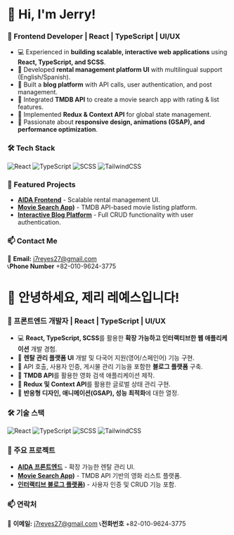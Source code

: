 # 👋 Hi, I'm Jerry!

### 🚀 Frontend Developer | React | TypeScript | UI/UX

- 💻 Experienced in **building scalable, interactive web applications** using **React, TypeScript, and SCSS**.
- 🔹 Developed **rental management platform UI** with multilingual support (English/Spanish).
- 🔹 Built a **blog platform** with API calls, user authentication, and post management.
- 🔹 Integrated **TMDB API** to create a movie search app with rating & list features.
- 🔹 Implemented **Redux & Context API** for global state management.
- 🎨 Passionate about **responsive design, animations (GSAP), and performance optimization**.



### 🛠 Tech Stack
![React](https://img.shields.io/badge/React-20232A?style=flat&logo=react&logoColor=61DAFB)
![TypeScript](https://img.shields.io/badge/TypeScript-3178C6?style=flat&logo=typescript&logoColor=white)
![SCSS](https://img.shields.io/badge/SCSS-CF649A?style=flat&logo=sass&logoColor=white)
![TailwindCSS](https://img.shields.io/badge/TailwindCSS-38B2AC?style=flat&logo=tailwind-css&logoColor=white)

### 📌 Featured Projects
- **[AIDA Frontend](https://aida-frontend-j7reyes27-jerrys-projects-78bb1135.vercel.app/)** - Scalable rental management UI.
- **[Movie Search App](https://movie-application-gules.vercel.app/))** - TMDB API-based movie listing platform.
- **[Interactive Blog Platform]((https://blog-platform-livid-one.vercel.app/?page=1))** - Full CRUD functionality with user authentication.


### 📫 Contact Me
📩 **Email:** j7reyes27@gmail.com  
📞**Phone Number** +82-010-9624-3775 


# 👋 안녕하세요, 제리 레예스입니다!

### 🚀 프론트엔드 개발자 | React | TypeScript | UI/UX

- 💻 **React, TypeScript, SCSS**를 활용한 **확장 가능하고 인터랙티브한 웹 애플리케이션** 개발 경험.
- 🔹 **렌탈 관리 플랫폼 UI** 개발 및 다국어 지원(영어/스페인어) 기능 구현.
- 🔹 API 호출, 사용자 인증, 게시물 관리 기능을 포함한 **블로그 플랫폼** 구축.
- 🔹 **TMDB API**를 활용한 영화 검색 애플리케이션 제작.
- 🔹 **Redux 및 Context API**를 활용한 글로벌 상태 관리 구현.
- 🎨 **반응형 디자인, 애니메이션(GSAP), 성능 최적화**에 대한 열정.

### 🛠 기술 스택
![React](https://img.shields.io/badge/React-20232A?style=flat&logo=react&logoColor=61DAFB)
![TypeScript](https://img.shields.io/badge/TypeScript-3178C6?style=flat&logo=typescript&logoColor=white)
![SCSS](https://img.shields.io/badge/SCSS-CF649A?style=flat&logo=sass&logoColor=white)
![TailwindCSS](https://img.shields.io/badge/TailwindCSS-38B2AC?style=flat&logo=tailwind-css&logoColor=white)

### 📌 주요 프로젝트
- **[AIDA 프론트엔드](https://aida-frontend-j7reyes27-jerrys-projects-78bb1135.vercel.app/)** - 확장 가능한 렌탈 관리 UI.
- **[Movie Search App](https://movie-application-gules.vercel.app/))** - TMDB API 기반의 영화 리스트 플랫폼.
- **[인터랙티브 블로그 플랫폼](https://blog-platform-livid-one.vercel.app/?page=1))** - 사용자 인증 및 CRUD 기능 포함.

### 📫 연락처
📩 **이메일:** j7reyes27@gmail.com 
📞**전화번호** +82-010-9624-3775 
